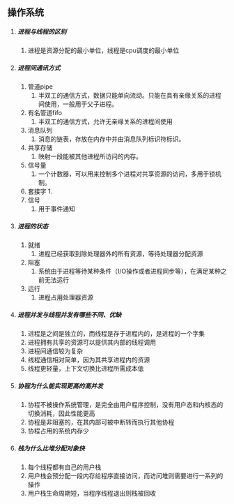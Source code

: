 ## 操作系统

1. ##### 进程与线程的区别
   1. 进程是资源分配的最小单位，线程是cpu调度的最小单位
2. ##### 进程间通讯方式
   1. 管道pipe
      1. 半双工的通信方式，数据只能单向流动。只能在具有亲缘关系的进程间使用，一般用于父子进程。
   2. 有名管道fifo
      1. 半双工的通信方式，允许无亲缘关系的进程间使用
   3. 消息队列
      1. 消息的链表，存放在内存中并由消息队列标识符标识。
   4. 共享存储
      1. 映射一段能被其他进程所访问的内存。
   5. 信号量
      1. 一个计数器，可以用来控制多个进程对共享资源的访问，多用于锁机制。
   6. 套接字
      1. 
   7. 信号
      1. 用于事件通知
3. ##### 进程的状态
   1. 就绪
      1. 进程已经获取到除处理器外的所有资源，等待处理器分配资源
   2. 阻塞
      1. 系统由于进程等待某种条件（I/O操作或者进程同步等），在满足某种之前无法运行
   3. 运行
      1. 进程占用处理器资源
4. ##### 进程并发与线程并发有哪些不同、优缺
   1. 进程是之间是独立的，而线程是存于进程内的，是进程的一个字集
   2. 进程拥有共享的资源可以提供其内部的线程调用
   3. 进程间通信较为复杂
   4. 线程通信相对简单，因为其共享进程内的资源
   5. 线程更轻量，上下文切换比进程所需成本低
5. ##### 协程为什么能实现更高的高并发
   1. 协程不被操作系统管理，是完全由用户程序控制，没有用户态和内核态的切换消耗，因此性能更高
   2. 协程是非阻塞的，在其内部可被中断转而执行其他协程
   3. 协程占用的系统内存少
6. ##### 栈为什么比堆分配对象快
   1. 每个线程都有自己的用户栈
   2. 用户栈会预分配一段内存给程序直接访问，而访问堆则需要进行一系列的操作
   3. 用户栈生命周期短，当程序线程退出则栈被回收